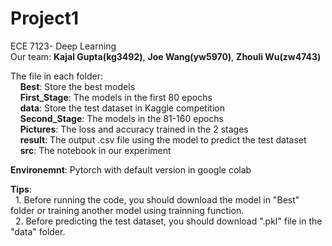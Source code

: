 # Project1
ECE 7123- Deep Learning  
Our team: **Kajal Gupta(kg3492)**, **Joe Wang(yw5970)**, **Zhouli Wu(zw4743)**  

The file in each folder:  
&nbsp;&nbsp;&nbsp;&nbsp;**Best**:  Store the best models    
&nbsp;&nbsp;&nbsp;&nbsp;**First_Stage**:  The models in the first 80 epochs  
&nbsp;&nbsp;&nbsp;&nbsp;**data**:  Store the test dataset in Kaggle competition  
&nbsp;&nbsp;&nbsp;&nbsp;**Second_Stage**:  The models in the 81-160 epochs  
&nbsp;&nbsp;&nbsp;&nbsp;**Pictures**: The loss and accuracy trained in the 2 stages  
&nbsp;&nbsp;&nbsp;&nbsp;**result**:  The output .csv file using the model to predict the test dataset  
&nbsp;&nbsp;&nbsp;&nbsp;**src**: The notebook in our experiment    

**Environemnt**: Pytorch with default version in google colab    


**Tips**:  
&nbsp;&nbsp;1. Before running the code, you should download the model in "Best" folder or training another model using trainning function.  
&nbsp;&nbsp;2. Before predicting the test dataset, you should download ".pkl" file in the "data" folder.  
